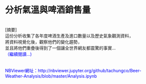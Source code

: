 # 分析氣溫與啤酒銷售量
<br />  
[摘要] <br />  
這份分析收集了各年度啤酒生產及進口數量以及歷史氣象觀測資料，  <br />  
將資料視覺化後，觀察他們的變化趨勢，<br />  
並且將他們重疊後得到了一個讓全世界網友都震驚的事實...  <br />  
<font color="blue">（繼續閱讀...)<font>  <br />    
  <br />    
  <br />    
NBViewer網址：http://nbviewer.jupyter.org/github/tachungco/Beer-Weather-Analysis/blob/master/Analysis.ipynb

